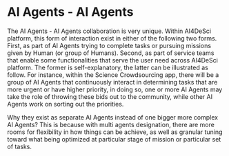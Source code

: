 # AI Agents - AI Agents

The AI Agents - AI Agents collaboration is very unique. Within AI4DeSci platform, this form of interaction exist in either of the following two forms. First, as part of AI Agents trying to complete tasks or pursuing missions given by Human (or group of Humans). Second, as part of service teams that enable some functionalities that serve the user need across AI4DeSci platform. The former is self-explanatory, the latter can be illustrated as follow. For instance, within the Science Crowdsourcing app, there will be a group of AI Agents that continuously interact in determining tasks that are more urgent or have higher priority, in doing so, one or more AI Agents may take the role of throwing these bids out to the community, while other AI Agents work on sorting out the priorities.&#x20;

Why they exist as separate AI Agents instead of one bigger more complex AI Agents? This is because with multi agents designation, there are more rooms for flexibility in how things can be achieve, as well as granular tuning toward what being optimized at particular stage of mission or particular set of tasks. &#x20;
